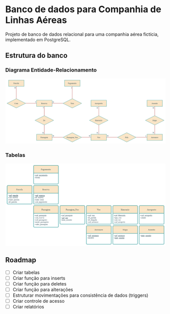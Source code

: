 # Banco de dados para Companhia de Linhas Aéreas

Projeto de banco de dados relacional para uma companhia aérea fictícia, implementado em PostgreSQL.

## Estrutura do banco

### Diagrama Entidade-Relacionamento

![Diagrama Entidade-Relacionamento](./linhas-aereas-ER.drawio.png)

### Tabelas

![Tabelas](./linhas-aereas-Tables.drawio.png)

## Roadmap

- [ ] Criar tabelas
- [ ] Criar função para inserts
- [ ] Criar função para deletes
- [ ] Criar função para alterações
- [ ] Estruturar movimentações para consistência de dados (triggers)
- [ ] Criar controle de acesso
- [ ] Criar relatórios
